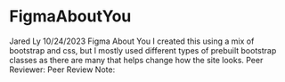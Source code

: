 # FigmaAboutYou

Jared Ly
10/24/2023
Figma About You
I created this using a mix of bootstrap and css, but I mostly used different types of prebuilt bootstrap classes as there are many that helps change how the site looks.
Peer Reviewer:
Peer Review Note:
